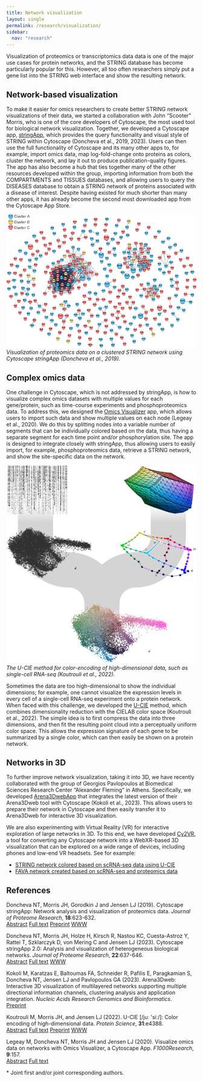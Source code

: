 ```yaml
---
title: Network visualization
layout: single
permalink: /research/visualization/
sidebar:
  nav: "research"
---
```

Visualization of proteomics or transcriptomics data data is one of the major use cases for protein networks, and the STRING database has become particularly popular for this. However, all too often researchers simply put a gene list into the STRING web interface and show the resulting network.

## Network-based visualization

To make it easier for omics researchers to create better STRING network visualizations of their data, we started a collaboration with John “Scooter” Morris, who is one of the core developers of Cytoscape, the most used tool for biological network visualization. Together, we developed a Cytoscape app, [stringApp](https://apps.cytoscape.org/apps/stringapp), which provides the query functionality and visual style of STRING within Cytoscape (Doncheva et al., 2019, 2023). Users can then use the full functionality of Cytoscape and its many other apps to, for example, import omics data, map log-fold-change onto proteins as colors, cluster the network, and lay it out to produce publication-quality figures. The app has also become a hub that ties together many of the other resources developed within the group, importing information from both the COMPARTMENTS and TISSUES databases, and allowing users to query the DISEASES database to obtain a STRING network of proteins associated with a disease of interest. Despite having existed for much shorter than many other apps, it has already become the second most downloaded app from the Cytoscape App Store.

![stringApp figure](research_visualization_stringapp.png)  
*Visualization of proteomics data on a clustered STRING network using Cytoscape stringApp (Doncheva et al., 2019).*

## Complex omics data

One challenge in Cytoscape, which is not addressed by stringApp, is how to visualize complex omics datasets with multiple values for each gene/protein, such as time-course experiments and phosphoproteomics data. To address this, we designed the [Omics Visualizer](https://apps.cytoscape.org/apps/omicsvisualizer) app, which allows users to import such data and show multiple values on each node (Legeay et al., 2020). We do this by splitting nodes into a variable number of segments that can be individually colored based on the data, thus having a separate segment for each time point and/or phosphorylation site. The app is designed to integrate closely with stringApp, thus allowing users to easily import, for example, phosphoproteomics data, retrieve a STRING network, and show the site-specific data on the network.

![U-CIE figure](research_visualization_u-cie.png)  
*The U-CIE method for color-encoding of high-dimensional data, such as single-cell RNA-seq (Koutrouli et al., 2022).*

Sometimes the data are too high-dimensional to show the individual dimensions; for example, one cannot visualize the expression levels in every cell of a single-cell RNA-seq experiment onto a protein network. When faced with this challenge, we developed the [U-CIE](https://u-cie.jensenlab.org/) method, which combines dimensionality reduction with the CIELAB color space (Koutrouli et al., 2022). The simple idea is to first compress the data into three dimensions, and then fit the resulting point cloud into a perceptually uniform color space. This allows the expression signature of each gene to be summarized by a single color, which can then easily be shown on a protein network.

## Networks in 3D

To further improve network visualization, taking it into 3D, we have recently collaborated with the group of Georgios Pavlopoulos at Biomedical Sciences Research Center “Alexander Fleming” in Athens. Specifically, we developed [Arena3DwebApp](https://apps.cytoscape.org/apps/arena3dwebapp) that integrates the latest version of their Arena3Dweb tool with Cytoscape (Kokoli et al., 2023). This allows users to prepare their network in Cytoscape and then easily transfer it to Arena3Dweb for interactive 3D visualization.

We are also experimenting with Virtual Reality (VR) for interactive exploration of large networks in 3D. To this end, we have developed [Cy2VR](https://github.com/larsjuhljensen/Cy2VR), a tool for converting any Cytoscape network into a WebXR-based 3D visualization that can be explored on a wide range of devices, including phones and low-end VR headsets. See for example:
* [STRING network colored based on scRNA-seq data using U-CIE](/assets/vr/u-cie_network.html)
* [FAVA network created based on scRNA-seq and proteomics data](/assets/vr/fava_network.html)

## References

Doncheva NT, Morris JH, Gorodkin J and Jensen LJ (2019). Cytoscape stringApp: Network analysis and visualization of proteomics data. *Journal of Proteome Research*, **18**:623-632.  
[Abstract](https://pubmed.ncbi.nlm.nih.gov/30450911) [Full text](https://doi.org/10.1021/acs.jproteome.8b00702) [Preprint](https://doi.org/10.1101/438192) [WWW](http://apps.cytoscape.org/apps/stringapp) <span class="__dimensions_badge_embed__" data-doi="10.1021/acs.jproteome.8b00702" data-style="small_rectangle"></span>

Doncheva NT, Morris JH, Holze H, Kirsch R, Nastou KC, Cuesta-Astroz Y, Rattei T, Szklarczyk D, von Mering C and Jensen LJ (2023). Cytoscape stringApp 2.0: Analysis and visualization of heterogeneous biological networks. *Journal of Proteome Research*, **22**:637-646.  
[Abstract](https://pubmed.ncbi.nlm.nih.gov/36512705/) [Full text](https://doi.org/10.1021/acs.jproteome.2c00651) [WWW](https://apps.cytoscape.org/apps/stringapp) <span class="__dimensions_badge_embed__" data-doi="10.1021/acs.jproteome.2c00651" data-style="small_rectangle"></span>

Kokoli M, Karatzas E, Baltoumas FA, Schneider R, Pafilis E, Paragkamian S, Doncheva NT, Jensen LJ and Pavlopoulos GA (2023). Arena3Dweb: Interactive 3D visualization of multilayered networks supporting multiple directional information channels, clustering analysis and application integration. *Nucleic Acids Research Genomics and Bioinformatics*.  
[Preprint](https://doi.org/10.1101/2022.10.01.510435)

Koutrouli M, Morris JH, and Jensen LJ (2022). U-CIE [/juː 'siː/]: Color encoding of high-dimensional data. *Protein Science*, **31**:e4388.  
[Abstract](https://pubmed.ncbi.nlm.nih.gov/36040253/) [Full text](https://doi.org/10.1002/pro.4388) [Preprint](https://doi.org/10.1101/2021.12.02.470966) [WWW](https://u-cie.jensenlab.org) <span class="__dimensions_badge_embed__" data-doi="10.1101/2021.12.02.470966" data-style="small_rectangle"></span>

Legeay M, Doncheva NT, Morris JH and Jensen LJ (2020). Visualize omics data on networks with Omics Visualizer, a Cytoscape App. *F1000Research*, **9**:157.  
[Abstract](https://pubmed.ncbi.nlm.nih.gov/32399202) [Full text](https://doi.org/10.12688/f1000research.22280.1) <span class="__dimensions_badge_embed__" data-doi="10.12688/f1000research.22280.1" data-style="small_rectangle"></span>

\* Joint first and/or joint corresponding authors.  

<script async src="https://badge.dimensions.ai/badge.js" charset="utf-8"></script>
